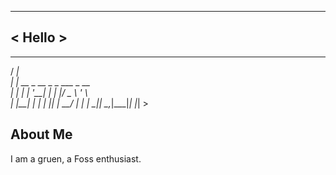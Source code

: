 ______
< Hello >
 ------
   _____                        
  / ____|                       
 | |  __ _ __ _   _  ___ _ __   
 | | |_ | '__| | | |/ _ \ '_ \  
 | |__| | |  | |_| |  __/ | | | 
  \_____|_|   \__,_|\___|_| |_| >
                                
About Me
--------

I am a gruen, a Foss enthusiast.